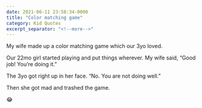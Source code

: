 ```yaml
---
date: 2021-06-11 23:58:34-0000
title: "Color matching game"
category: Kid Quotes
excerpt_separator: "<!--more-->"
---
```


My wife made up a color matching game which our 3yo loved.
 
Our 22mo girl started playing and put things wherever. My wife said, “Good job! You’re doing it.”
 
The 3yo got right up in her face. “No. You are not doing well.”
 
Then she got mad and trashed the game.
 
😂
<!--more-->
